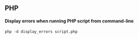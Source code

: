 ## PHP

#### Display errors when running PHP script from command-line

```
php -d display_errors script.php
```
